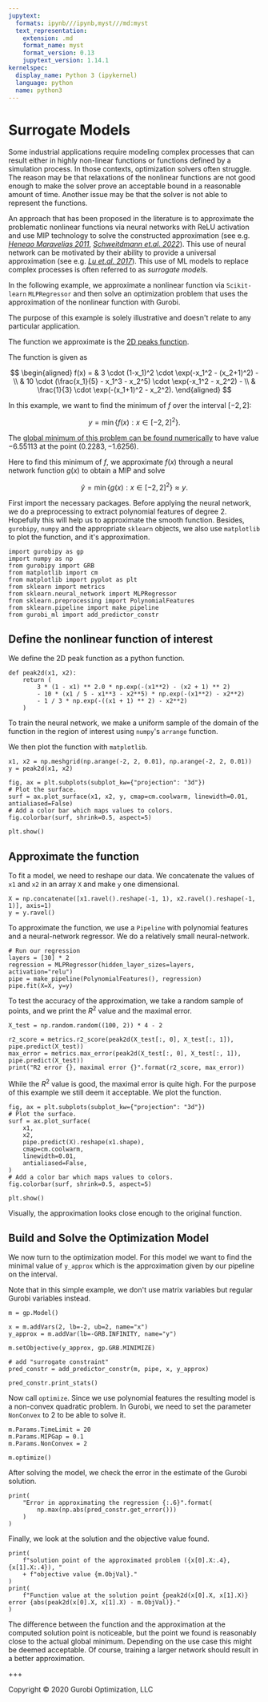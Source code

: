 ```yaml
---
jupytext:
  formats: ipynb///ipynb,myst///md:myst
  text_representation:
    extension: .md
    format_name: myst
    format_version: 0.13
    jupytext_version: 1.14.1
kernelspec:
  display_name: Python 3 (ipykernel)
  language: python
  name: python3
---
```


# Surrogate Models

Some industrial applications require modeling complex processes that can result
either in highly non-linear functions or functions defined by a simulation
process. In those contexts, optimization solvers often struggle. The reason may
be that relaxations of the nonlinear functions are not good enough to make the
solver prove an acceptable bound in a reasonable amount of time. Another issue
may be that the solver is not able to represent the functions.

An approach that has been proposed in the literature is to approximate the
problematic nonlinear functions via neural networks with ReLU activation and use
MIP technology to solve the constructed approximation (see e.g. <cite
data-cite="Henao_Maravelias_2011">[Heneao Maravelias
2011](https://doi.org/https://doi.org/10.1002/aic.12341)</cite>, <cite
data-cite="Schweidtmann_2022"> [Schweitdmann et.al.
2022](https://arxiv.org/abs/2207.12722)</cite>). This use of neural network can
be motivated by their ability to provide a universal approximation (see e.g.
<cite data-cite="Lu_Pu_2017">[Lu et.al.
2017](https://proceedings.neurips.cc/paper/2017/file/32cbf687880eb1674a07bf717761dd3a-Paper.pdf)</cite>).
This use of ML models to replace complex processes is often referred to as
*surrogate models*.

In the following example, we approximate a nonlinear function via `Scikit-learn`
`MLPRegressor` and then solve an optimization problem that uses the
approximation of the nonlinear function with Gurobi.

The purpose of this example is solely illustrative and doesn't relate to any
particular application.

The function we approximate is the [2D peaks
function](https://www.mathworks.com/help/matlab/ref/peaks.html#mw_46aeee28-390e-4373-aa47-e4a52447fc85).

The function is given as

$$ \begin{aligned} f(x) = & 3 \cdot (1-x_1)^2 \cdot \exp(-x_1^2 - (x_2+1)^2) -
\\
         & 10 \cdot (\frac{x_1}{5} - x_1^3 - x_2^5) \cdot \exp(-x_1^2 - x_2^2) - \\
         & \frac{1}{3} \cdot \exp(-(x_1+1)^2 - x_2^2).
\end{aligned} $$

In this example, we want to find the minimum of $f$ over the interval $[-2, 2]$:

$$ y = \min \{f(x) : x \in [-2,2]^2\}. $$

The [global minimum of this problem can be found
numerically](<https://www.math.uwaterloo.ca/~hwolkowi/henry/reports/talks.d/t09talks.d/09waterloomatlab.d/optimTipsWebinar/html/optimTipsTricksWalkthrough.html#18>)
to have value $-6.55113$ at the point $(0.2283, -1.6256)$.

Here to find this minimum of $f$, we approximate $f(x)$ through a neural network
function $g(x)$ to obtain a MIP and solve

$$ \hat y = \min \{g(x) : x \in [-2,2]^2\} \approx y. $$

First import the necessary packages. Before applying the neural network, we do a
preprocessing to extract polynomial features of degree 2. Hopefully this will
help us to approximate the smooth function. Besides, `gurobipy`, `numpy` and the
appropriate `sklearn` objects, we also use `matplotlib` to plot the function,
and it's approximation.

```{code-cell} ipython3
import gurobipy as gp
import numpy as np
from gurobipy import GRB
from matplotlib import cm
from matplotlib import pyplot as plt
from sklearn import metrics
from sklearn.neural_network import MLPRegressor
from sklearn.preprocessing import PolynomialFeatures
from sklearn.pipeline import make_pipeline
from gurobi_ml import add_predictor_constr
```

## Define the nonlinear function of interest

We define the 2D peak function as a python function.

```{code-cell} ipython3
def peak2d(x1, x2):
    return (
        3 * (1 - x1) ** 2.0 * np.exp(-(x1**2) - (x2 + 1) ** 2)
        - 10 * (x1 / 5 - x1**3 - x2**5) * np.exp(-(x1**2) - x2**2)
        - 1 / 3 * np.exp(-((x1 + 1) ** 2) - x2**2)
    )
```

To train the neural network, we make a uniform sample of the domain of the
function in the region of interest using `numpy`'s `arrange` function.

We then plot the function with `matplotlib`.

```{code-cell} ipython3
x1, x2 = np.meshgrid(np.arange(-2, 2, 0.01), np.arange(-2, 2, 0.01))
y = peak2d(x1, x2)

fig, ax = plt.subplots(subplot_kw={"projection": "3d"})
# Plot the surface.
surf = ax.plot_surface(x1, x2, y, cmap=cm.coolwarm, linewidth=0.01, antialiased=False)
# Add a color bar which maps values to colors.
fig.colorbar(surf, shrink=0.5, aspect=5)

plt.show()
```

## Approximate the function

To fit a model, we need to reshape our data. We concatenate the values of `x1`
and `x2` in an array `X` and make `y` one dimensional.

```{code-cell} ipython3
X = np.concatenate([x1.ravel().reshape(-1, 1), x2.ravel().reshape(-1, 1)], axis=1)
y = y.ravel()
```

To approximate the function, we use a `Pipeline` with polynomial features and a
neural-network regressor. We do a relatively small neural-network.

```{code-cell} ipython3
# Run our regression
layers = [30] * 2
regression = MLPRegressor(hidden_layer_sizes=layers, activation="relu")
pipe = make_pipeline(PolynomialFeatures(), regression)
pipe.fit(X=X, y=y)
```

To test the accuracy of the approximation, we take a random sample of points,
and we print the $R^2$ value and the maximal error.

```{code-cell} ipython3
X_test = np.random.random((100, 2)) * 4 - 2

r2_score = metrics.r2_score(peak2d(X_test[:, 0], X_test[:, 1]), pipe.predict(X_test))
max_error = metrics.max_error(peak2d(X_test[:, 0], X_test[:, 1]), pipe.predict(X_test))
print("R2 error {}, maximal error {}".format(r2_score, max_error))
```

While the $R^2$ value is good, the maximal error is quite high. For the purpose
of this example we still deem it acceptable. We plot the function.

```{code-cell} ipython3
fig, ax = plt.subplots(subplot_kw={"projection": "3d"})
# Plot the surface.
surf = ax.plot_surface(
    x1,
    x2,
    pipe.predict(X).reshape(x1.shape),
    cmap=cm.coolwarm,
    linewidth=0.01,
    antialiased=False,
)
# Add a color bar which maps values to colors.
fig.colorbar(surf, shrink=0.5, aspect=5)

plt.show()
```

Visually, the approximation looks close enough to the original function.

## Build and Solve the Optimization Model

We now turn to the optimization model. For this model we want to find the
minimal value of `y_approx` which is the approximation given by our pipeline on
the interval.

Note that in this simple example, we don't use matrix variables but regular
Gurobi variables instead.

```{code-cell} ipython3
m = gp.Model()

x = m.addVars(2, lb=-2, ub=2, name="x")
y_approx = m.addVar(lb=-GRB.INFINITY, name="y")

m.setObjective(y_approx, gp.GRB.MINIMIZE)

# add "surrogate constraint"
pred_constr = add_predictor_constr(m, pipe, x, y_approx)

pred_constr.print_stats()
```

Now call `optimize`. Since we use polynomial features the resulting model is a
non-convex quadratic problem. In Gurobi, we need to set the parameter
`NonConvex` to 2 to be able to solve it.

```{code-cell} ipython3
m.Params.TimeLimit = 20
m.Params.MIPGap = 0.1
m.Params.NonConvex = 2

m.optimize()
```

After solving the model, we check the error in the estimate of the Gurobi
solution.

```{code-cell} ipython3
print(
    "Error in approximating the regression {:.6}".format(
        np.max(np.abs(pred_constr.get_error()))
    )
)
```

Finally, we look at the solution and the objective value found.

```{code-cell} ipython3
print(
    f"solution point of the approximated problem ({x[0].X:.4}, {x[1].X:.4}), "
    + f"objective value {m.ObjVal}."
)
print(
    f"Function value at the solution point {peak2d(x[0].X, x[1].X)} error {abs(peak2d(x[0].X, x[1].X) - m.ObjVal)}."
)
```

The difference between the function and the approximation at the computed
solution point is noticeable, but the point we found is reasonably close to the
actual global minimum. Depending on the use case this might be deemed
acceptable. Of course, training a larger network should result in a better
approximation.

+++

Copyright © 2020 Gurobi Optimization, LLC
